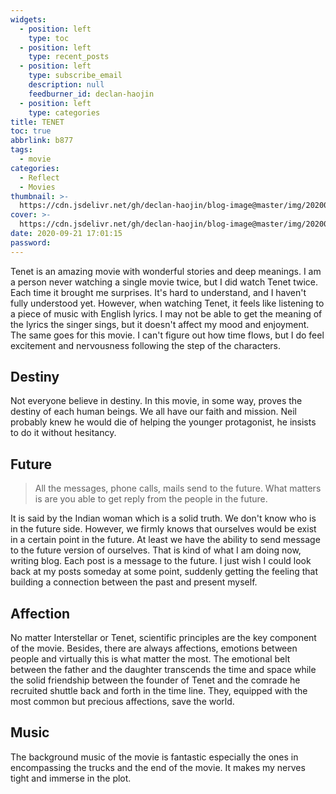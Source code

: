 ```yaml
---
widgets:
  - position: left
    type: toc
  - position: left
    type: recent_posts
  - position: left
    type: subscribe_email
    description: null
    feedburner_id: declan-haojin
  - position: left
    type: categories
title: TENET
toc: true
abbrlink: b877
tags:
  - movie
categories:
  - Reflect
  - Movies
thumbnail: >-
  https://cdn.jsdelivr.net/gh/declan-haojin/blog-image@master/img/20200921191600.png
cover: >-
  https://cdn.jsdelivr.net/gh/declan-haojin/blog-image@master/img/20200921191600.png
date: 2020-09-21 17:01:15
password:
---
```


Tenet is an amazing movie with wonderful stories and deep meanings. I am a person never watching a single movie twice, but I did watch Tenet twice. Each time it brought me surprises. It's hard to understand, and I haven't fully understood yet. However, when watching Tenet, it feels like listening to a piece of music with English lyrics. I may not be able to get the meaning of the lyrics the singer sings, but it doesn't affect my mood and enjoyment. The same goes for this movie. I can't figure out how time flows, but I do feel excitement and nervousness following the step of the characters.

## Destiny

Not everyone believe in destiny. In this movie, in some way, proves the destiny of each human beings. We all have our faith and mission. Neil probably knew he would die of helping the younger protagonist, he insists to do it without hesitancy. 

<!--more-->

## Future

> All the messages, phone calls, mails send to the future. What matters is are you able to get reply from the people in the future.

It is said by the Indian woman which is a solid truth. We don't know who is in the future side. However, we firmly knows that ourselves would be exist in a certain point in the future. At least we have the ability to send message to the future version of ourselves. That is kind of what I am doing now, writing blog. Each post is a message to the future. I just wish I could look back at my posts someday at some point, suddenly getting the feeling that building a connection between the past and present myself.

## Affection

No matter Interstellar or Tenet, scientific principles are the key component of the movie. Besides, there are always affections, emotions between people and virtually this is what matter the most. The emotional belt between the father and the daughter transcends the time and space while the solid friendship between the founder of Tenet and the comrade he recruited shuttle back and forth in the time line. They, equipped with the most common but precious affections, save the world.   

## Music

The background music of the movie is fantastic especially the ones in encompassing the trucks and the end of the movie. It makes my nerves tight and immerse in the plot.